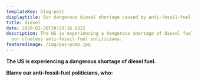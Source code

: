 ```yaml
---
templateKey: blog-post
displaytitle: Our dangerous diesel shortage caused by anti-fossil-fuel politicians
title: diesel
date: 2020-01-20T20:23:16.632Z
description: The US is experiencing a dangerous shortage of diesel fuel. Blame
  our clueless anti-fossil-fuel politicians.
featuredimage: /img/gas-pump.jpg
---
```

**The US is experiencing a dangerous shortage of diesel fuel.**

**Blame our anti-fossil-fuel politicians, who:**